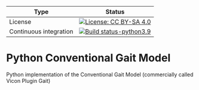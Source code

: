 
| Type | Status |
|---|---|
| License | [![License: CC BY-SA 4.0](https://licensebuttons.net/l/by-sa/4.0/80x15.png)](https://creativecommons.org/licenses/by-sa/4.0/)  |
| Continuous integration | [![Build status-python3.9](https://github.com/pyCGM2/pyCGM2/actions/workflows/python-package-conda.yml/badge.svg)](https://github.com/pyCGM2/pyCGM2/actions/) |



# Python Conventional Gait Model

Python implementation of the Conventional Gait Model (commercially called Vicon Plugin Gait) 
